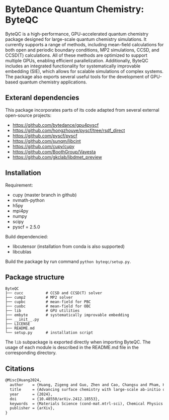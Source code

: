 # ByteDance Quantum Chemistry: ByteQC

ByteQC is a high-performance, GPU-accelerated quantum chemistry package designed for large-scale quantum chemistry simulations. It currently supports a range of methods, including mean-field calculations for both open and periodic boundary conditions, MP2 simulations, CCSD, and CCSD(T) calculations. All of these methods are optimized to support multiple GPUs, enabling efficient parallelization.
Additionally, ByteQC includes an integrated functionality for systematically improvable embedding (SIE), which allows for scalable simulations of complex systems. The package also exports several useful tools for the development of GPU-based quantum chemistry applications.

## Exteranl dependencies

This package incorporates parts of its code adapted from several external open-source projects:

* https://github.com/bytedance/gpu4pyscf
* https://github.com/hongzhouye/pyscf/tree/rsdf_direct
* https://github.com/pyscf/pyscf
* https://github.com/sunqm/libcint
* https://github.com/cupy/cupy
* https://github.com/BoothGroup/Vayesta
* https://github.com/gkclab/libdmet_preview

## Installation

Requirement:

- cupy (master branch in github)
- nvmath-python
- h5py
- mpi4py
- numpy
- scipy
- pyscf = 2.5.0

Build dependencied:

- libcutensor (installation from conda is also supported)
- libcublas

Build the package by run command `python byteqc/setup.py`.

## Package structure

```plaintext
ByteQC
├── cucc          # CCSD and CCSD(T) solver
├── cump2         # MP2 solver
├── cupbc         # mean-field for PBC
├── cuobc         # mean-field for OBC
├── lib           # GPU utilities
├── embyte        # systematically improvable embedding
├── __init__.py
├── LICENSE
├── README.md
└── setup.py      # installation script
```

The `lib` subpackage is exported directly when importing ByteQC. The usage of each module is described in the README.md file in the corresponding directory.

## Citations

```latex
@Misc{Huang2024,
  author    = {Huang, Zigeng and Guo, Zhen and Cao, Changsu and Pham, Hung Q. and Wen, Xuelan and Booth, George H. and Chen, Ji and Lv, Dingshun},
  title     = {Advancing surface chemistry with large-scale ab-initio quantum many-body simulations},
  year      = {2024},
  doi       = {10.48550/arXiv.2412.18553},
  keywords  = {Materials Science (cond-mat.mtrl-sci), Chemical Physics (physics.chem-ph), FOS: Physical sciences, FOS: Physical sciences},
  publisher = {arXiv},
}
```
